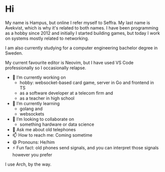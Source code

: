 # Hi
My name is Hampus, but online I refer myself to Seffra. My last name is Avekvist, which is why it's related to both names. 
I have been programming as a hobby since 2012 and initially I started building games, but today I work on systems mostly related to networking. 

I am also currently studying for a computer engineering bachelor degree in Sweden. 

My current favourite editor is Neovim, but I have used VS Code professionally so I occasionally relapse. 

- 🔭 I’m currently working on 
  - hobby: websocket-based card game, server in Go and frontend in TS
  - as a software developer at a telecom firm and
  - as a teacher in high school
- 🌱 I’m currently learning
  - golang and
  - websockets
- 👯 I’m looking to collaborate on
  - something hardware or data science
- 💬 Ask me about old telephones
- 📫 How to reach me: Coming sometime
- 😄 Pronouns: He/him
- ⚡ Fun fact: old phones send signals, and you can interpret those signals however you prefer

I use Arch, by the way. 
